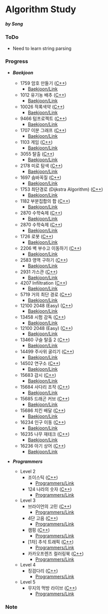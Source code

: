 Algorithm Study
=============
##### by Song

### ToDo
- Need to learn string parsing

### Progress
  - ***Baekjoon***
    - 1759 암호 만들기 ([C++](https://github.com/SongJongWon/Algorithm/blob/master/Baekjoon/Num1759.cpp))
      - [Baekjoon/Link](https://www.acmicpc.net/problem/1759)
    - 1012 유기농 배추 ([C++](https://github.com/SongJongWon/Algorithm/blob/master/Baekjoon/Num1012.cpp))
      - [Baekjoon/Link](https://www.acmicpc.net/problem/1012)
    - 10026 적록색약 ([C++](https://github.com/SongJongWon/Algorithm/blob/master/Baekjoon/Num10026.cpp))
      - [Baekjoon/Link](https://www.acmicpc.net/problem/10026)
    - 9466 텀프로젝트 ([C++](https://github.com/SongJongWon/Algorithm/blob/master/Baekjoon/Num9466.cpp))
      - [Baekjoon/Link](https://www.acmicpc.net/problem/9466)
    - 1707 이분 그래프 ([C++](https://github.com/SongJongWon/Algorithm/blob/master/Baekjoon/Num1707.cpp))
      - [Baekjoon/Link](https://www.acmicpc.net/problem/1707)
    - 1103 게임 ([C++](https://github.com/SongJongWon/Algorithm/blob/master/Baekjoon/Num1103.cpp))
      - [Baekjoon/Link](https://www.acmicpc.net/problem/1103)
    - 3055 탈출 ([C++](https://github.com/SongJongWon/Algorithm/blob/master/Baekjoon/Num3055.cpp))
      - [Baekjoon/Link](https://www.acmicpc.net/problem/3055)
    - 2178 미로 탐색 ([C++](https://github.com/SongJongWon/Algorithm/blob/master/Baekjoon/Num2178.cpp))
      - [Baekjoon/Link](https://www.acmicpc.net/problem/2178)
    - 1697 숨바꼭질 ([C++](https://github.com/SongJongWon/Algorithm/blob/master/Baekjoon/Num1697.cpp))
      - [Baekjoon/Link](https://www.acmicpc.net/problem/1697)
    - 1753 최단경로 (Dijkstra Algorithm) ([C++](https://github.com/SongJongWon/Algorithm/blob/master/Baekjoon/Num1753.cpp))
      - [Baekjoon/Link](https://www.acmicpc.net/problem/1753)
    - 1182 부분집합의 합 ([C++](https://github.com/SongJongWon/Algorithm/blob/master/Baekjoon/Num1182.cpp))
      - [Baekjoon/Link](https://www.acmicpc.net/problem/1182)
    - 2870 수학숙제 ([C++](https://github.com/SongJongWon/Algorithm/blob/master/Baekjoon/Num2870.cpp))
      - [Baekjoon/Link](https://www.acmicpc.net/problem/2870)
    - 2870 수학숙제 ([C++](https://github.com/SongJongWon/Algorithm/blob/master/Baekjoon/Num2870.cpp))
      - [Baekjoon/Link](https://www.acmicpc.net/problem/1726)
    - 1726 로봇 ([C++](https://github.com/SongJongWon/Algorithm/blob/master/Baekjoon/Num1726.cpp))
      - [Baekjoon/Link](https://www.acmicpc.net/problem/1726)
    - 2206 벽 부수고 이동하기 ([C++](https://github.com/SongJongWon/Algorithm/blob/master/Baekjoon/Num2206.cpp))
      - [Baekjoon/Link](https://www.acmicpc.net/problem/2206)
    - 2583 영역 구하기 ([C++](https://github.com/SongJongWon/Algorithm/blob/master/Baekjoon/Num2583.cpp))
      - [Baekjoon/Link](https://www.acmicpc.net/problem/2583)
    - 2931 가스관 ([C++](https://github.com/SongJongWon/Algorithm/blob/master/Baekjoon/Num2931.cpp))
      - [Baekjoon/Link](https://www.acmicpc.net/problem/2931)
    - 4207 Infiltration  ([C++](https://github.com/SongJongWon/Algorithm/blob/master/Baekjoon/Num4207.cpp))
      - [Baekjoon/Link](https://www.acmicpc.net/problem/4207)
    - 5719 거의 최단 경로 ([C++](https://github.com/SongJongWon/Algorithm/blob/master/Baekjoon/Num5719.cpp))
      - [Baekjoon/Link](https://www.acmicpc.net/problem/5719)
    - 12100 2048 (Easy) ([C++](https://github.com/SongJongWon/Algorithm/blob/master/Baekjoon/Num12100.cpp))
      - [Baekjoon/Link](https://www.acmicpc.net/problem/12100)
    - 13458 시험 감독 ([C++](https://github.com/SongJongWon/Algorithm/blob/master/Baekjoon/Num13458.cpp))
      - [Baekjoon/Link](https://www.acmicpc.net/problem/13458)
    - 12100 2048 (Easy) ([C++](https://github.com/SongJongWon/Algorithm/blob/master/Baekjoon/Num12100.cpp))
      - [Baekjoon/Link](https://www.acmicpc.net/problem/12100)
    - 13460 구슬 탈출 2 ([C++](https://github.com/SongJongWon/Algorithm/blob/master/Baekjoon/Num13460.cpp))
      - [Baekjoon/Link](https://www.acmicpc.net/problem/13460)
    - 14499 주사위 굴리기 ([C++](https://github.com/SongJongWon/Algorithm/blob/master/Baekjoon/Num14499.cpp))
      - [Baekjoon/Link](https://www.acmicpc.net/problem/14499)
    - 14502 연구소 ([C++](https://github.com/SongJongWon/Algorithm/blob/master/Baekjoon/Num14502.cpp))
      - [Baekjoon/Link](https://www.acmicpc.net/problem/14502)
    - 15683 감시 ([C++](https://github.com/SongJongWon/Algorithm/blob/master/Baekjoon/Num15683.cpp))
      - [Baekjoon/Link](https://www.acmicpc.net/problem/15683)
    - 15684 사다리 조작 ([C++](https://github.com/SongJongWon/Algorithm/blob/master/Baekjoon/Num15684.cpp))
      - [Baekjoon/Link](https://www.acmicpc.net/problem/15684)
    - 15685 드래곤 커브 ([C++](https://github.com/SongJongWon/Algorithm/blob/master/Baekjoon/Num15685.cpp))
      - [Baekjoon/Link](https://www.acmicpc.net/problem/15685)
    - 15686 치킨 배달 ([C++](https://github.com/SongJongWon/Algorithm/blob/master/Baekjoon/Num15686.cpp))
      - [Baekjoon/Link](https://www.acmicpc.net/problem/15686)
    - 16234 인구 이동 ([C++](https://github.com/SongJongWon/Algorithm/blob/master/Baekjoon/Num16234.cpp))
      - [Baekjoon/Link](https://www.acmicpc.net/problem/16234)
    - 16235 나무 재테크 ([C++](https://github.com/SongJongWon/Algorithm/blob/master/Baekjoon/Num16235.cpp))
      - [Baekjoon/Link](https://www.acmicpc.net/problem/16235)
    - 16236 아기 상어 ([C++](https://github.com/SongJongWon/Algorithm/blob/master/Baekjoon/Num16236.cpp))
      - [Baekjoon/Link](https://www.acmicpc.net/problem/16236)

  - ***Programmers***
    - Level 2
      - 조이스틱 ([C++](https://github.com/SongJongWon/Algorithm/blob/master/Programmers/Pro01.cpp))
        - [Programmers/Link](https://programmers.co.kr/learn/courses/30/lessons/42860)
      - 124 나라의 숫자 ([C++](https://github.com/SongJongWon/Algorithm/blob/master/Programmers/Pro02.cpp))
        - [Programmers/Link](https://programmers.co.kr/learn/courses/30/lessons/12899)
    - Level 3
      - 브라이언의 고민 ([C++](https://github.com/SongJongWon/Algorithm/blob/master/Programmers/Pro03.cpp))
        - [Programmers/Link](https://programmers.co.kr/learn/courses/30/lessons/1830)
      - 4단 고음 ([C++](https://github.com/SongJongWon/Algorithm/blob/master/Programmers/Pro04.cpp))
        - [Programmers/Link](https://programmers.co.kr/learn/courses/30/lessons/1831)
      - 캠핑 ([C++](https://github.com/SongJongWon/Algorithm/blob/master/Programmers/Pro05.cpp))
        - [Programmers/Link](https://programmers.co.kr/learn/courses/30/lessons/1833)
      - [1차] 추석 트래픽 ([C++](https://github.com/SongJongWon/Algorithm/blob/master/Programmers/Pro08.cpp))
        - [Programmers/Link](https://programmers.co.kr/learn/courses/30/lessons/17676)
      - 카카오프렌즈 컬러링북 ([C++](https://github.com/SongJongWon/Algorithm/blob/master/Programmers/Pro09.cpp))
        - [Programmers/Link](https://programmers.co.kr/learn/courses/30/lessons/1829)
    - Level 4
      - 징검다리 ([C++](https://github.com/SongJongWon/Algorithm/blob/master/Programmers/Pro06.cpp))
        - [Programmers/Link](https://programmers.co.kr/learn/courses/30/lessons/43236)
    - Level 5
      - 무지의 먹방 라이브 ([C++](https://github.com/SongJongWon/Algorithm/blob/master/Programmers/Pro07.cpp))
        - [Programmers/Link](https://programmers.co.kr/learn/courses/30/lessons/42891)

### Note

